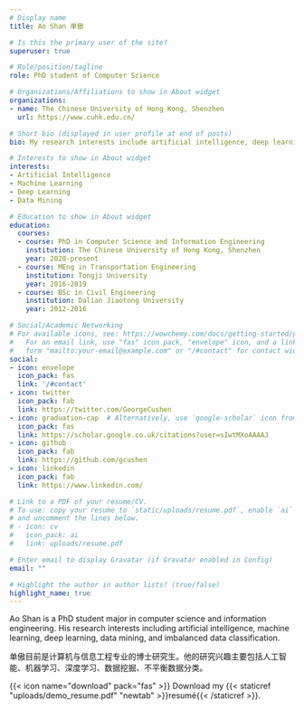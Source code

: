```yaml
---
# Display name
title: Ao Shan 单傲

# Is this the primary user of the site?
superuser: true

# Role/position/tagline
role: PhD student of Computer Science

# Organizations/Affiliations to show in About widget
organizations:
- name: The Chinese University of Hong Kong, Shenzhen
  url: https://www.cuhk.edu.cn/

# Short bio (displayed in user profile at end of posts)
bio: My research interests include artificial intelligence, deep learning, machine learning, mining, and imbalanced data classification.

# Interests to show in About widget
interests:
- Artificial Intelligence
- Machine Learning
- Deep Learning
- Data Mining

# Education to show in About widget
education:
  courses:
  - course: PhD in Computer Science and Information Engineering
    institution: The Chinese University of Hong Kong, Shenzhen
    year: 2020-present
  - course: MEng in Transportation Engineering
    institution: Tongji University
    year: 2016-2019
  - course: BSc in Civil Engineering
    institution: Dalian Jiaotong University
    year: 2012-2016

# Social/Academic Networking
# For available icons, see: https://wowchemy.com/docs/getting-started/page-builder/#icons
#   For an email link, use "fas" icon pack, "envelope" icon, and a link in the
#   form "mailto:your-email@example.com" or "/#contact" for contact widget.
social:
- icon: envelope
  icon_pack: fas
  link: '/#contact'
- icon: twitter
  icon_pack: fab
  link: https://twitter.com/GeorgeCushen
- icon: graduation-cap  # Alternatively, use `google-scholar` icon from `ai` icon pack
  icon_pack: fas
  link: https://scholar.google.co.uk/citations?user=sIwtMXoAAAAJ
- icon: github
  icon_pack: fab
  link: https://github.com/gcushen
- icon: linkedin
  icon_pack: fab
  link: https://www.linkedin.com/

# Link to a PDF of your resume/CV.
# To use: copy your resume to `static/uploads/resume.pdf`, enable `ai` icons in `params.toml`, 
# and uncomment the lines below.
# - icon: cv
#   icon_pack: ai
#   link: uploads/resume.pdf

# Enter email to display Gravatar (if Gravatar enabled in Config)
email: ""

# Highlight the author in author lists? (true/false)
highlight_name: true
---
```


Ao Shan is a PhD student major in computer science and information engineering. His research interests including artificial intelligence, machine learning, deep learning, data mining, and imbalanced data classification.

单傲目前是计算机与信息工程专业的博士研究生。他的研究兴趣主要包括人工智能、机器学习、深度学习、数据挖掘、不平衡数据分类。

{{< icon name="download" pack="fas" >}} Download my {{< staticref "uploads/demo_resume.pdf" "newtab" >}}resumé{{< /staticref >}}.

